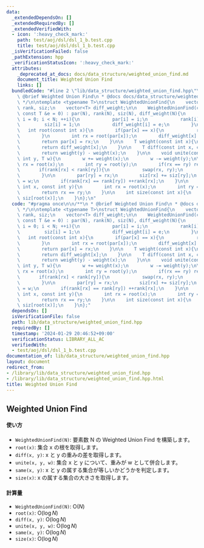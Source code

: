 ```yaml
---
data:
  _extendedDependsOn: []
  _extendedRequiredBy: []
  _extendedVerifiedWith:
  - icon: ':heavy_check_mark:'
    path: test/aoj/dsl/dsl_1_b.test.cpp
    title: test/aoj/dsl/dsl_1_b.test.cpp
  _isVerificationFailed: false
  _pathExtension: hpp
  _verificationStatusIcon: ':heavy_check_mark:'
  attributes:
    _deprecated_at_docs: docs/data_structure/weighted_union_find.md
    document_title: Weighted Union Find
    links: []
  bundledCode: "#line 2 \"lib/data_structure/weighted_union_find.hpp\"\n\n/**\n *\
    \ @brief Weighted Union Find\n * @docs docs/data_structure/weighted_union_find.md\n\
    \ */\n\ntemplate <typename T>\nstruct WeightedUnionFind{\n    vector<int> par,\
    \ rank, siz;\n    vector<T> diff_weight;\n\n    WeightedUnionFind(const int N,\
    \ const T &e = 0) : par(N), rank(N), siz(N), diff_weight(N){\n        for(int\
    \ i = 0; i < N; ++i){\n            par[i] = i;\n            rank[i] = 0;\n   \
    \         siz[i] = 1;\n            diff_weight[i] = e;\n        }\n    }\n\n \
    \   int root(const int x){\n        if(par[x] == x){\n            return x;\n\
    \        }\n        int rx = root(par[x]);\n        diff_weight[x] += diff_weight[par[x]];\n\
    \        return par[x] = rx;\n    }\n\n    T weight(const int x){\n        root(x);\n\
    \        return diff_weight[x];\n    }\n\n    T diff(const int x, const int y){\n\
    \        return weight(y) - weight(x);\n    }\n\n    void unite(const int x, const\
    \ int y, T w){\n        w += weight(x);\n        w -= weight(y);\n\n        int\
    \ rx = root(x);\n        int ry = root(y);\n        if(rx == ry) return;\n\n \
    \       if(rank[rx] < rank[ry]){\n            swap(rx, ry);\n            w = -w;\n\
    \        }\n\n        par[ry] = rx;\n        siz[rx] += siz[ry];\n        diff_weight[ry]\
    \ = w;\n        if(rank[rx] == rank[ry]) ++rank[rx];\n    }\n\n    bool same(const\
    \ int x, const int y){\n        int rx = root(x);\n        int ry = root(y);\n\
    \        return rx == ry;\n    }\n\n    int size(const int x){\n        return\
    \ siz[root(x)];\n    }\n};\n"
  code: "#pragma once\n\n/**\n * @brief Weighted Union Find\n * @docs docs/data_structure/weighted_union_find.md\n\
    \ */\n\ntemplate <typename T>\nstruct WeightedUnionFind{\n    vector<int> par,\
    \ rank, siz;\n    vector<T> diff_weight;\n\n    WeightedUnionFind(const int N,\
    \ const T &e = 0) : par(N), rank(N), siz(N), diff_weight(N){\n        for(int\
    \ i = 0; i < N; ++i){\n            par[i] = i;\n            rank[i] = 0;\n   \
    \         siz[i] = 1;\n            diff_weight[i] = e;\n        }\n    }\n\n \
    \   int root(const int x){\n        if(par[x] == x){\n            return x;\n\
    \        }\n        int rx = root(par[x]);\n        diff_weight[x] += diff_weight[par[x]];\n\
    \        return par[x] = rx;\n    }\n\n    T weight(const int x){\n        root(x);\n\
    \        return diff_weight[x];\n    }\n\n    T diff(const int x, const int y){\n\
    \        return weight(y) - weight(x);\n    }\n\n    void unite(const int x, const\
    \ int y, T w){\n        w += weight(x);\n        w -= weight(y);\n\n        int\
    \ rx = root(x);\n        int ry = root(y);\n        if(rx == ry) return;\n\n \
    \       if(rank[rx] < rank[ry]){\n            swap(rx, ry);\n            w = -w;\n\
    \        }\n\n        par[ry] = rx;\n        siz[rx] += siz[ry];\n        diff_weight[ry]\
    \ = w;\n        if(rank[rx] == rank[ry]) ++rank[rx];\n    }\n\n    bool same(const\
    \ int x, const int y){\n        int rx = root(x);\n        int ry = root(y);\n\
    \        return rx == ry;\n    }\n\n    int size(const int x){\n        return\
    \ siz[root(x)];\n    }\n};"
  dependsOn: []
  isVerificationFile: false
  path: lib/data_structure/weighted_union_find.hpp
  requiredBy: []
  timestamp: '2024-01-29 20:46:52+09:00'
  verificationStatus: LIBRARY_ALL_AC
  verifiedWith:
  - test/aoj/dsl/dsl_1_b.test.cpp
documentation_of: lib/data_structure/weighted_union_find.hpp
layout: document
redirect_from:
- /library/lib/data_structure/weighted_union_find.hpp
- /library/lib/data_structure/weighted_union_find.hpp.html
title: Weighted Union Find
---
```

## Weighted Union Find

#### 使い方

- `WeightedUnionFind(N)`: 要素数 N の Weighted Union Find を構築します。
- `root(x)`: 集合 x の根を取得します。
- `diff(x, y)`: x と y の重みの差を取得します。
- `unite(x, y, w)`: 集合 x と y について、重みが w として併合します。
- `same(x, y)`: x と y の属する集合が等しいかどうかを判定します。
- `size(x)`: x の属する集合の大きさを取得します。

#### 計算量

- `WeightedUnionFind(N)`: $\mathrm{O}(N)$
- `root(x)`: $\mathrm{O}(\log N)$
- `diff(x, y)`: $\mathrm{O}(\log N)$
- `unite(x, y, w)`: $\mathrm{O}(\log N)$
- `same(x, y)`: $\mathrm{O}(\log N)$
- `size(x)`: $\mathrm{O}(\log N)$
